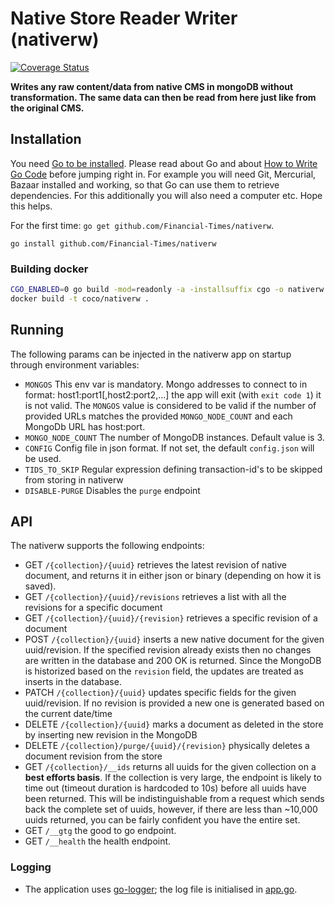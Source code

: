 # Native Store Reader Writer (nativerw)
[![Coverage Status](https://coveralls.io/repos/github/Financial-Times/nativerw/badge.svg?branch=master)](https://coveralls.io/github/Financial-Times/nativerw?branch=master)

__Writes any raw content/data from native CMS in mongoDB without transformation.
The same data can then be read from here just like from the original CMS.__

## Installation

You need [Go to be installed](https://golang.org/doc/install). Please read about Go and about [How to Write Go Code](https://golang.org/doc/code.html) before jumping right in. For example you will need Git, Mercurial, Bazaar installed and working, so that Go can use them to retrieve dependencies. For this additionally you will also need a computer etc. Hope this helps.

For the first time: `go get github.com/Financial-Times/nativerw`.

`go install github.com/Financial-Times/nativerw`

### Building docker

```bash
CGO_ENABLED=0 go build -mod=readonly -a -installsuffix cgo -o nativerw .
docker build -t coco/nativerw .
```

## Running
The following params can be injected in the nativerw app on startup through environment variables:
 - `MONGOS` This env var is mandatory. Mongo addresses to connect to in format: host1:port1[,host2:port2,...] the app will exit (with `exit code 1`) it is not valid. The `MONGOS` value is considered to be valid if the number of provided URLs matches the provided `MONGO_NODE_COUNT` and each MongoDb URL has host:port.
 - `MONGO_NODE_COUNT` The number of MongoDB instances. Default value is 3.
 - `CONFIG` Config file in json format. If not set, the default `config.json` will be used.
 - `TIDS_TO_SKIP` Regular expression defining transaction-id's to be skipped from storing in nativerw
 - `DISABLE-PURGE` Disables the `purge` endpoint

## API

The nativerw supports the following endpoints:

* GET `/{collection}/{uuid}` retrieves the latest revision of native document, and returns it in either json or binary (depending on how it is saved).
* GET `/{collection}/{uuid}/revisions` retrieves a list with all the revisions for a specific document
* GET `/{collection}/{uuid}/{revision}` retrieves a specific revision of a document
* POST `/{collection}/{uuid}` inserts a new native document for the given uuid/revision. If the specified revision already exists then no changes are written in the database and 200 OK is returned. Since the MongoDB is historized based on the `revision` field, the updates are treated as inserts in the database.
* PATCH `/{collection}/{uuid}` updates specific fields for the given uuid/revision. If no revision is provided a new one is generated based on the current date/time
* DELETE `/{collection}/{uuid}` marks a document as deleted in the store by inserting new revision in the MongoDB
* DELETE `/{collection}/purge/{uuid}/{revision}` physically deletes a document revision from the store
* GET `/{collection}/__ids` returns all uuids for the given collection on a **best efforts basis**. If the collection is very large, the endpoint is likely to time out (timeout duration is hardcoded to 10s) before all uuids have been returned. This will be indistinguishable from a request which sends back the complete set of uuids, however, if there are less than ~10,000 uuids returned, you can be fairly confident you have the entire set.
* GET `/__gtg` the good to go endpoint.
* GET `/__health` the health endpoint.

### Logging

* The application uses [go-logger](https://github.com/Financial-Times/go-logger ); the log file is initialised in [app.go](app.go).
